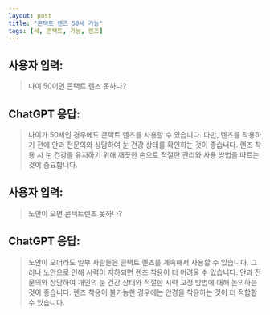 ```yaml
---
layout: post
title: "콘택트 렌즈 50세 가능"
tags: [세, 콘택트, 가능, 렌즈]
---
```


## 사용자 입력:
> 나이 50이면 콘택트 렌즈 못하나?

## ChatGPT 응답:
> 나이가 50세인 경우에도 콘택트 렌즈를 사용할 수 있습니다. 다만, 렌즈를 착용하기 전에 안과 전문의와 상담하여 눈 건강 상태를 확인하는 것이 좋습니다. 렌즈 착용 시 눈 건강을 유지하기 위해 깨끗한 손으로 적절한 관리와 사용 방법을 따르는 것이 중요합니다.

## 사용자 입력:
> 노안이 오면 콘택트렌즈 못하나?

## ChatGPT 응답:
> 노안이 오더라도 일부 사람들은 콘택트 렌즈를 계속해서 사용할 수 있습니다. 그러나 노안으로 인해 시력이 저하되면 렌즈 착용이 더 어려울 수 있습니다. 안과 전문의와 상담하여 개인의 눈 건강 상태와 적절한 시력 교정 방법에 대해 논의하는 것이 좋습니다. 렌즈 착용이 불가능한 경우에는 안경을 착용하는 것이 더 적합할 수 있습니다.

